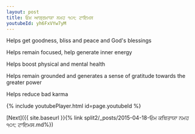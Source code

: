 ```yaml
---
layout: post
title: ਓਮ ਆਸ਼੍ਰਮਾਯਾ ਨਮਹ ੧੦੮ ਟਾਇਮਸ
youtubeId: yh6FxVYw7yM
---
```

 
 
Helps get goodness, bliss and peace and God's blessings
 
Helps remain focused, help generate inner energy 
 
Helps boost physical and mental health 
 
Helps remain grounded and generates a sense of gratitude towards the greater power 
 
Helps reduce bad karma
 
 
 
 


{% include youtubePlayer.html id=page.youtubeId %}
 
[Next]({{ site.baseurl }}{% link  split2/_posts/2015-04-18-ਓਮ ਕਥਿਤਾਯਾ ਨਮਹ ੧੦੮ ਟਾਇਮਸ.md%})
 
